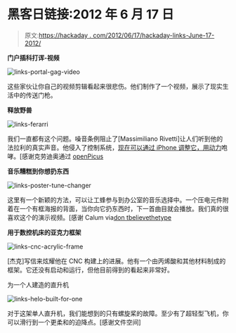 # 黑客日链接:2012 年 6 月 17 日

> 原文:[https://hackaday . com/2012/06/17/hackaday-links-June-17-2012/](https://hackaday.com/2012/06/17/hackaday-links-june-17-2012/)

**门户插科打诨-视频**

![](../Images/4d033133a5d21f2f84fa5f0567ad7922.png "links-portal-gag-video")

这些家伙让你自己的视频剪辑看起来很悲伤。他们制作了一个视频，展示了现实生活中的传送门枪。

**释放野兽**

![](../Images/d69e3a1f6c9efb86d2fbdc8e992ef7e4.png "links-ferarri")

我们一直都有这个问题。噪音条例阻止了[Massimiliano Rivetti]让人们听到他的法拉利的真实声音。他侵入了控制系统，[现在可以通过 iPhone 调整它，用动力](http://www.youtube.com/watch?v=rNHIGouegM0)咆哮。[感谢克劳迪奥通过 [openPicus](http://openpicus.blogspot.it/2012/06/hack-ferrari-california-with-flyport.html)

**音乐糟糕到你想扔东西**

![](../Images/72a52244b0c02f32df34fdfa255b6400.png "links-poster-tune-changer")

这里有一个新颖的方法，可以让工蜂参与到办公室的音乐选择中。一个压电元件附着在一个有框海报的背面，当你向它扔东西时，下一首曲目就会播放。我们真的很喜欢这个的演示视频。[感谢 Calum via[don tbelievethetype](http://dbthnews.wordpress.com/2012/05/08/interactive-poster-for-those-with-a-good-aim/)

**用于数控机床的亚克力框架**

![](../Images/39ea64777c4fe61ee5d5329c6e1975c6.png "links-cnc-acrylic-frame")

[杰克]写信来炫耀他在 CNC 构建上的进展。他有一个由丙烯酸和其他材料制成的框架。它还没有启动和运行，但他目前得到的看起来非常好。

为一个人建造的直升机

![](../Images/8279a19eafdb6a12c7787e7ab41266e4.png "links-helo-built-for-one")

对于这架单人直升机，我们能想到的只有螺旋桨的故障。至少有了超轻型飞机，你可以滑行到一个更柔和的迫降点。[感谢文件空间]